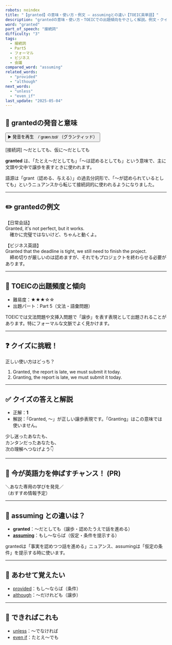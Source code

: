 ```yaml
---
robots: noindex
title: "【granted】の意味・使い方・例文 ― assumingとの違い【TOEIC英単語】"
description: "grantedの意味・使い方・TOEICでの出題傾向をやさしく解説。例文・クイズ付きでassumingとの違いもわかりやすく学べます。"
word: "granted"
part_of_speech: "接続詞"
difficulty: "3"
tags:
  - 接続詞
  - Part5
  - フォーマル
  - ビジネス
  - 会議
compared_word: "assuming"
related_words:
  - "provided"
  - "although"
next_words:
  - "unless"
  - "even_if"
last_update: "2025-05-04"
---
```


## 🔰 grantedの発音と意味

<button class="play-audio" onclick="playTTS('granted')">
  <span class="play-audio-main">
    ▶️ 発音を再生　/ˈɡræn.tɪd/
  </span>
  <span class="play-audio-sub">
    （グランティッド）
  </span>
</button>

[接続詞] 〜だとしても、仮に〜だとしても

**granted** は、「たとえ〜だとしても」「〜は認めるとしても」という意味で、主に文頭や文中で譲歩を表すときに使われます。

語源は「grant（認める、与える）」の過去分詞形で、「〜が認められているとしても」というニュアンスから転じて接続詞的に使われるようになりました。

---

## ✏️ grantedの例文

【日常会話】  
Granted, it's not perfect, but it works.  
　確かに完璧ではないけど、ちゃんと動くよ。

【ビジネス英語】  
Granted that the deadline is tight, we still need to finish the project.  
　締め切りが厳しいのは認めますが、それでもプロジェクトを終わらせる必要があります。

---

## 🎯 TOEICの出題頻度と傾向

- 難易度：★★★☆☆
- 出題パート：Part 5（文法・語彙問題）

TOEICでは文法問題や文挿入問題で「譲歩」を表す表現として出題されることがあります。特にフォーマルな文脈でよく見かけます。

---

## ❓ クイズに挑戦！

正しい使い方はどっち？

1. Granted, the report is late, we must submit it today.  
2. Granting, the report is late, we must submit it today.

---

## ✅ クイズの答えと解説

- 正解：**1**
- 解説：「Granted, 〜」が正しい譲歩表現です。「Granting」はこの意味では使いません。

少し迷ったあなたも、  
カンタンだったあなたも、  
次の理解へつなげよう👇️

---

## 🚀 今が英語力を伸ばすチャンス！ (PR)

<div class="info-center">
＼あなた専用の学びを発見／<br>  
（おすすめ情報予定）
</div>

---

## 🤔  assuming との違いは？

- **granted**：〜だとしても（譲歩・認めたうえで話を進める）
- **[assuming](/word/assuming)**：もし〜ならば（仮定・条件を提示する）

grantedは「事実を認めつつ話を進める」ニュアンス、assumingは「仮定の条件」を提示する時に使います。

---

## 🧩 あわせて覚えたい

- [provided](/word/provided)：もし〜ならば（条件）
- [although](/word/although)：〜だけれども（譲歩）

---

## 📖 できればこれも

- [unless](/word/unless)：〜でなければ
- [even if](/word/even_if)：たとえ〜でも

<!-- cvid: aid34_bid22 -->
